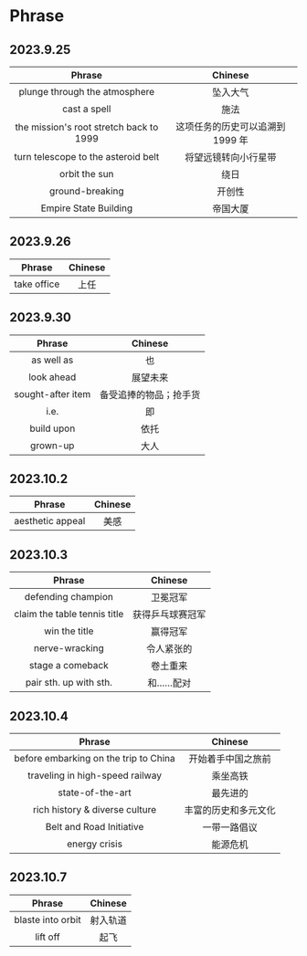 # Phrase

## 2023.9.25

|Phrase|Chinese|
| :----: | :----: |
|plunge through the atmosphere | 坠入大气|
|cast a spell|施法|
|the mission's root stretch back to 1999|这项任务的历史可以追溯到 1999 年|
|turn telescope to the asteroid belt|将望远镜转向小行星带|
|orbit the sun|绕日|
|ground-breaking|开创性|
|Empire State Building|帝国大厦|


## 2023.9.26
|Phrase|Chinese|
| :----: | :----: |
|take office|上任|


## 2023.9.30
|Phrase|Chinese|
| :---: | :---: |
|as well as| 也|
|look ahead|展望未来|
|sought-after item|备受追捧的物品；抢手货|
|i.e.|即|
|build upon|依托|
|grown-up|大人|

## 2023.10.2
|Phrase|Chinese|
| :---: | :---: |
|aesthetic appeal|美感|

## 2023.10.3
|Phrase|Chinese|
| :---: | :---: |
|defending champion|卫冕冠军|
|claim the table tennis title|获得乒乓球赛冠军|
|win the title|赢得冠军|
|nerve-wracking|令人紧张的|
|stage a comeback|卷土重来|
|pair sth. up with sth.|和……配对|

## 2023.10.4
|Phrase|Chinese|
| :---: | :---: |
|before embarking on the trip to China|开始着手中国之旅前|
|traveling in high-speed railway|乘坐高铁|
|state-of-the-art|最先进的|
|rich history & diverse culture|丰富的历史和多元文化|
|Belt and Road Initiative|一带一路倡议|
|energy crisis|能源危机|

## 2023.10.7
|Phrase|Chinese|
| :---: | :---: |
|blaste into orbit|射入轨道|
|lift off|起飞|
